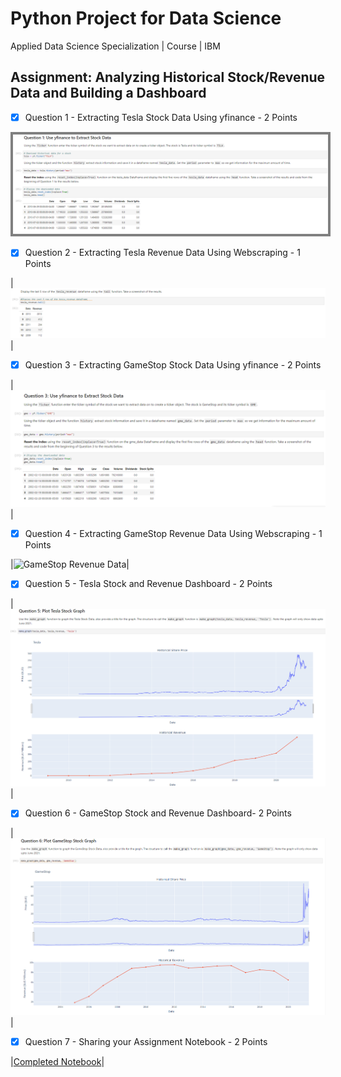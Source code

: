 # Python Project for Data Science
Applied Data Science Specialization | Course | IBM

## Assignment: Analyzing Historical Stock/Revenue Data and Building a Dashboard 

- [x] Question 1 - Extracting Tesla Stock Data Using yfinance - 2 Points
<img style="border: 4px gray solid;" src="Screenshots/Q1.png" alt="Tesla Stock Data" >   

- [x] Question 2 - Extracting Tesla Revenue Data Using Webscraping - 1 Points

|![Tesla Revenue Data](https://raw.githubusercontent.com/wy-chan/Analyzing-Historical-Stock-Revenue-Data-and-Building-a-Dashboard/main/Screenshots/Q2b.png)|

- [x] Question 3 - Extracting GameStop Stock Data Using yfinance - 2 Points
 
|![GameStop Stock Data](https://raw.githubusercontent.com/wy-chan/Analyzing-Historical-Stock-Revenue-Data-and-Building-a-Dashboard/main/Screenshots/Q3.png)|
 
- [x] Question 4 - Extracting GameStop Revenue Data Using Webscraping - 1 Points

|![GameStop Revenue Data](https://raw.githubusercontent.com/wy-chan/Analyzing-Historical-Stock-Revenue-Data-and-Building-a-Dashboard/main/Screenshots/Q4.png)|

- [x] Question 5 - Tesla Stock and Revenue Dashboard - 2 Points

|![Tesla Stock and Revenue Dashboard](https://raw.githubusercontent.com/wy-chan/Analyzing-Historical-Stock-Revenue-Data-and-Building-a-Dashboard/main/Screenshots/Q5.png)|

- [x] Question 6 - GameStop Stock and Revenue Dashboard- 2 Points

|![GameStop Stock and Revenue Dashboard](https://raw.githubusercontent.com/wy-chan/Analyzing-Historical-Stock-Revenue-Data-and-Building-a-Dashboard/main/Screenshots/Q6.png)|

- [x] Question 7 - Sharing your Assignment Notebook - 2 Points

|<a href="https://github.com/wy-chan/Analyzing-Historical-Stock-Revenue-Data-and-Building-a-Dashboard/blob/main/Final%20Assignment_completed.ipynb" target="_blank">Completed Notebook</a>|
